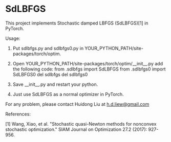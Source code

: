 # SdLBFGS
This project implements Stochastic damped LBFGS (SdLBFGS)[1] in PyTorch.

Usage:
1. Put sdlbfgs.py and sdlbfgs0.py in YOUR_PYTHON_PATH/site-packages/torch/optim.
2. Open YOUR_PYTHON_PATH/site-packages/torch/optim/\_\_init__.py add the following code:
  from .sdlbfgs import SdLBFGS
  from .sdlbfgs0 import SdLBFGS0
  del sdlbfgs
  del sdlbfgs0
  
3. Save \_\_init__.py and restart your python.
4. Just use SdLBFGS as a normal optimizer in PyTorch.

For any problem, please contact Huidong Liu at h.d.liew@gmail.com

References:

[1] Wang, Xiao, et al. "Stochastic quasi-Newton methods for nonconvex stochastic optimization." SIAM Journal on Optimization 27.2 (2017): 927-956.
